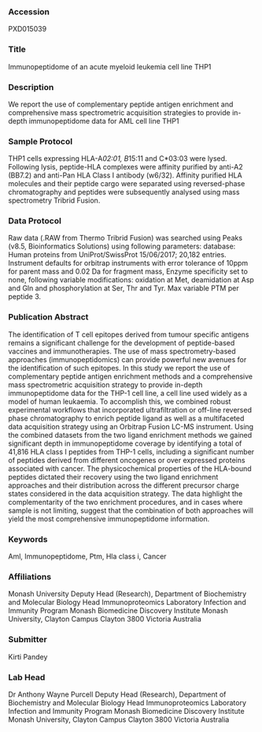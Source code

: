 ### Accession
PXD015039

### Title
Immunopeptidome of an acute myeloid leukemia cell line THP1

### Description
We report the use of complementary peptide antigen enrichment and comprehensive mass spectrometric acquisition strategies to provide in-depth immunopeptidome data for AML cell line THP1

### Sample Protocol
THP1 cells expressing HLA-A*02:01, B*15:11 and C*03:03 were lysed. Following lysis, peptide-HLA complexes were affinity purified by anti-A2 (BB7.2) and anti-Pan HLA Class I antibody (w6/32). Affinity purified HLA molecules and their peptide cargo were separated using reversed-phase chromatography and peptides were subsequently analysed using mass spectrometry Tribrid Fusion.

### Data Protocol
Raw data (.RAW from Thermo Tribrid Fusion) was searched using Peaks (v8.5, Bioinformatics Solutions) using following parameters: database: Human proteins from UniProt/SwissProt 15/06/2017; 20,182 entries. Instrument defaults for orbitrap instruments with error tolerance of 10ppm for parent mass and 0.02 Da for fragment mass, Enzyme specificity set to none, following variable modifications: oxidation at Met, deamidation at Asp and Gln and phosphorylation at Ser, Thr and Tyr. Max variable PTM per peptide 3.

### Publication Abstract
The identification of T cell epitopes derived from tumour specific antigens remains a significant challenge for the development of peptide-based vaccines and immunotherapies. The use of mass spectrometry-based approaches (immunopeptidomics) can provide powerful new avenues for the identification of such epitopes. In this study we report the use of complementary peptide antigen enrichment methods and a comprehensive mass spectrometric acquisition strategy to provide in-depth immunopeptidome data for the THP-1 cell line, a cell line used widely as a model of human leukaemia. To accomplish this, we combined robust experimental workflows that incorporated ultrafiltration or off-line reversed phase chromatography to enrich peptide ligand as well as a multifaceted data acquisition strategy using an Orbitrap Fusion LC-MS instrument. Using the combined datasets from the two ligand enrichment methods we gained significant depth in immunopeptidome coverage by identifying a total of 41,816 HLA class I peptides from THP-1 cells, including a significant number of peptides derived from different oncogenes or over expressed proteins associated with cancer. The physicochemical properties of the HLA-bound peptides dictated their recovery using the two ligand enrichment approaches and their distribution across the different precursor charge states considered in the data acquisition strategy. The data highlight the complementarity of the two enrichment procedures, and in cases where sample is not limiting, suggest that the combination of both approaches will yield the most comprehensive immunopeptidome information.

### Keywords
Aml, Immunopeptidome, Ptm, Hla class i, Cancer

### Affiliations
Monash University
Deputy Head (Research), Department of Biochemistry and Molecular Biology Head Immunoproteomics Laboratory Infection and Immunity Program Monash Biomedicine Discovery Institute Monash University, Clayton Campus Clayton 3800 Victoria Australia

### Submitter
Kirti Pandey

### Lab Head
Dr Anthony Wayne Purcell
Deputy Head (Research), Department of Biochemistry and Molecular Biology Head Immunoproteomics Laboratory Infection and Immunity Program Monash Biomedicine Discovery Institute Monash University, Clayton Campus Clayton 3800 Victoria Australia


